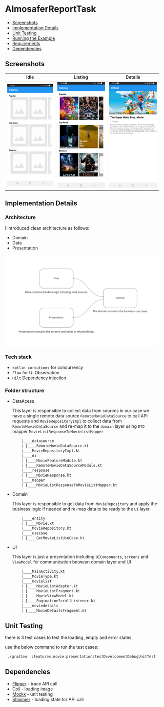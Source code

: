 # AlmosaferReportTask

- [Screenshots](#Screenshots)
- [Implementation Details](#implementation-details)
- [Unit Testing](#unit-testing)
- [Running the Example](#run-sample)
- [Requirements](#requirements)
- [Dependencies](#Dependencies)

## Screenshots

| Idle  |  Listing | Details |
|---|---|---|
| <img src="screenshots/screenshot_1.jpg" width="200">  | <img src="screenshots/screenshot_3.jpg" width="200">|<img src="screenshots/screenshot_2.jpg" width="200">

## Implementation Details
  ### Architecture
 I introduced clean architecture as follows:
   * Domain
   * Data
   * Presentation

![image](screenshots/architecture.png)

### Tech stack
 * `kotlin coroutines` for concurrency 
 * `Flow` for UI Observation
 * `Hilt` Dependency injection


 ### Folder structure
 * DataAcess
    
   This layer is responsible to collect data from sources in our case we have a single remote data source `RemoteMovieDataSource` to call API requests and `MovieRepositoryImpl` to collect data from `RemoteMovieDataSource` and re-map it to the `domain` layer using `DTO` mapper `MovieListResponseToMovieListMapper`
    ``` 
        |____datasource
        | |____RemoteMovieDataSource.kt
        |____MovieRepositoryImpl.kt
        |____di
        | |____MovieFeatureModule.kt
        | |____RemoteMovieDataSourceModule.kt
        |____response
        | |____MovieResponse.kt
        |____mapper
        | |____MovieListResponseToMovieListMapper.kt
    ```
* Domain

    This layer is responsible to get data from `MovieRepository` and apply the business logic if needed and re-map data to be ready to the `UI` layer.
    ``` 
        |____entity
        | |____Movie.kt
        |____MovieRepository.kt
        |____usecase
        | |____GetMovieListUseCase.kt
    ```
* UI

   This layer is just a presentation including `UIComponents`, `screens` and `ViewModel` for communication between domain layer and UI

    ```
        |____MainActivity.kt
        |____MovieType.kt
        |____movielist
        | |____MovieListAdapter.kt
        | |____MovieListFragment.kt
        | |____MovieViewModel.kt
        | |____PaginationScrollListener.kt
        |____moviedetails
        | |____MovieDetailsFragment.kt
    ```
## Unit Testing
  there is 3 test cases to test the loading ,empty and error states
  
  use the below command to run the test cases:
  ```bash
   ./gradlew  :features:movie:presentation:testDevelopmentDebugUnitTest --tests com.task.almosaferassignment.feature.movie.presentation.MovieListViewModelTest
  ```


## Dependencies
- [Flipper](https://fbflipper.com/) - trace API call 
- [Coil](https://github.com/coil-kt/coil) - loading image 
- [Mockk](https://github.com/mockk/mockk) - unit testing
- [Shimmer](https://github.com/facebook/shimmer-android) - loading state for API call 